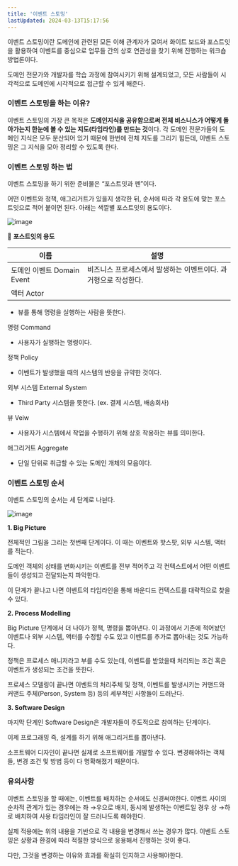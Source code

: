 ```yaml
---
title: '이벤트 스토밍'
lastUpdated: 2024-03-13T15:17:56
---
```


이벤트 스토밍이란 도메인에 관련된 모든 이해 관계자가 모여서 화이트 보드와 포스트잇을 활용하여 이벤트를 중심으로 업무들 간의 상호 연관성을 찾기 위해 진행하는 워크숍 방법론이다.

도메인 전문가와 개발자를 학습 과정에 참여시키기 위해 설계되었고, 모든 사람들이 시각적으로 도메인에 시각적으로 접근할 수 있게 해준다.

### **이벤트 스토밍을 하는 이유?**

이벤트 스토밍의 가장 큰 목적은 **도메인지식을 공유함으로써 전체 비스니스가 어떻게 돌아가는지 한눈에 볼 수 있는 지도(타임라인)를 만드는 것**이다. 각 도메인 전문가들의 도메인 지식은 모두 분산되어 있기 때문에 한번에 전체 지도를 그리기 힘든데, 이벤트 스토밍은 그 지식을 모아 정리할 수 있도록 한다.

### **이벤트 스토밍 하는 법**

이벤트 스토밍을 하기 위한 준비물은 “포스트잇과 펜”이다.

어떤 이벤트와 정책, 애그리거트가 있을지 생각한 뒤, 순서에 따라 각 용도에 맞는 포스트잇으로 적어 붙이면 된다. 아래는 색깔별 포스트잇의 용도이다.

![image](https://user-images.githubusercontent.com/81006587/205545021-1fde2b7b-a1b6-474f-9c15-2fb63f736f02.png)

📌 **포스트잇의 용도**


|이름|설명|
|-|-|
|도메인 이벤트 Domain Event|비즈니스 프로세스에서 발생하는 이벤트이다. 과거형으로 작성한다.|
|액터 Actor|
- 뷰를 통해 명령을 실행하는 사람을 뜻한다.

명령 Command

- 사용자가 실행하는 명령이다.

정책 Policy

- 이벤트가 발생했을 때의 시스템의 반응을 규약한 것이다.

외부 시스템  External System

- Third Party 시스템을 뜻한다. (ex. 결제 시스템, 배송회사)

뷰 Veiw

- 사용자가 시스템에서 작업을 수행하기 위해 상호 작용하는 뷰를 의미한다.

애그리거트 Aggregate

- 단일 단위로 취급할 수 있는 도메인 개체의 모음이다.

### **이벤트 스토밍 순서**

이벤트 스토밍의 순서는 세 단계로 나뉜다.

![image](https://user-images.githubusercontent.com/81006587/205545117-55753aef-2f89-41cc-87f1-fff6640e2e08.png)

 **1. Big Picture**

전체적인 그림을 그리는 첫번째 단계이다. 이 때는 이벤트와 핫스팟, 외부 시스템, 액터를 적는다.

도메인 객체의 상태를 변화시키는 이벤트를 전부 적어주고 각 컨텍스트에서 어떤 이벤트들이 생성되고 전달되는지 파악한다.

이 단계가 끝나고 나면 이벤트의 타임라인을 통해 바운디드 컨텍스트를 대략적으로 찾을 수 있다.

 **2. Process Modelling**

Big Picture 단계에서 더 나아가 정책, 명령을 뽑아낸다. 이 과정에서 기존에 적어놨던 이벤트나 외부 시스템, 액터를 수정할 수도 있고 이벤트를 추가로 뽑아내는 것도 가능하다.

정책은 프로세스 매니저라고 부를 수도 있는데, 이벤트를 받았을때 처리되는 조건 혹은 이벤트가 생성되는 조건을 뜻한다.

프로세스 모델링이 끝나면 이벤트의 처리주체 및 정책, 이벤트를 발생시키는 커맨드와 커맨드 주체(Person, System 등) 등의 세부적인 사항들이 드러난다.

 **3. Software Design**

마지막 단계인 Software Design은 개발자들이 주도적으로 참여하는 단계이다.

이제 프로그래밍 즉, 설계를 하기 위해 애그리거트를 뽑아낸다.

소프트웨어 디자인이 끝나면 실제로 소프트웨어를 개발할 수 있다. 변경해야하는 객체들, 변경 조건 및 방법 등이 다 명확해졌기 때문이다.

### 유의사항

이벤트 스토밍을 할 때에는, 이벤트를 배치하는 순서에도 신경써야한다. 이벤트 사이의 순차적 관계가 있는 경우에는 좌 →우으로 배치, 동시에 발생하는 이벤트일 경우 상 →하로 배치하여 사용 타임라인이 잘 드러나도록 해야한다.

실제 적용에는 위의 내용을 기반으로 각 내용을 변경해서 쓰는 경우가 많다. 이벤트 스토밍은 상황과 환경에 따라 적절한 방식으로 응용해서 진행하는 것이 좋다.

다만, 그것을 변경하는 이유와 효과를 확실히 인지하고 사용해야한다.
